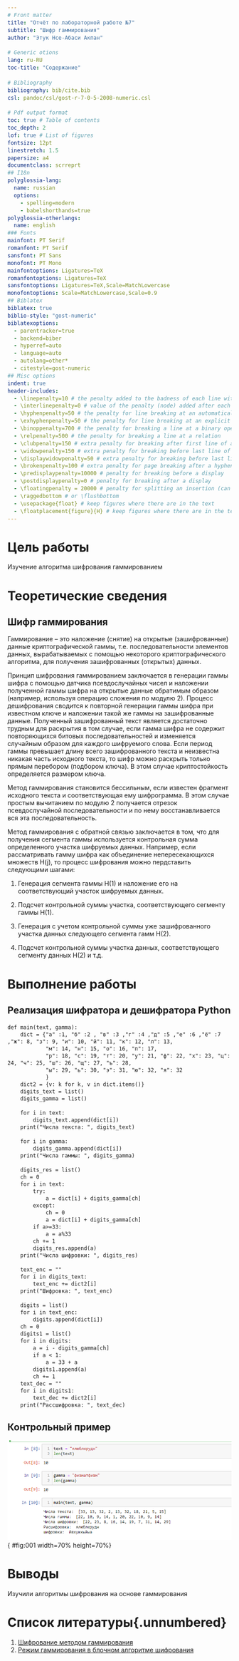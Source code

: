 ```yaml
---
# Front matter
title: "Отчёт по лабораторной работе №7"
subtitle: "Шифр гаммирования"
author: "Этук Нсе-Абаси Акпан"

# Generic otions
lang: ru-RU
toc-title: "Содержание"

# Bibliography
bibliography: bib/cite.bib
csl: pandoc/csl/gost-r-7-0-5-2008-numeric.csl

# Pdf output format
toc: true # Table of contents
toc_depth: 2
lof: true # List of figures
fontsize: 12pt
linestretch: 1.5
papersize: a4
documentclass: scrreprt
## I18n
polyglossia-lang:
  name: russian
  options:
	- spelling=modern
	- babelshorthands=true
polyglossia-otherlangs:
  name: english
### Fonts
mainfont: PT Serif
romanfont: PT Serif
sansfont: PT Sans
monofont: PT Mono
mainfontoptions: Ligatures=TeX
romanfontoptions: Ligatures=TeX
sansfontoptions: Ligatures=TeX,Scale=MatchLowercase
monofontoptions: Scale=MatchLowercase,Scale=0.9
## Biblatex
biblatex: true
biblio-style: "gost-numeric"
biblatexoptions:
  - parentracker=true
  - backend=biber
  - hyperref=auto
  - language=auto
  - autolang=other*
  - citestyle=gost-numeric
## Misc options
indent: true
header-includes:
  - \linepenalty=10 # the penalty added to the badness of each line within a paragraph (no associated penalty node) Increasing the value makes tex try to have fewer lines in the paragraph.
  - \interlinepenalty=0 # value of the penalty (node) added after each line of a paragraph.
  - \hyphenpenalty=50 # the penalty for line breaking at an automatically inserted hyphen
  - \exhyphenpenalty=50 # the penalty for line breaking at an explicit hyphen
  - \binoppenalty=700 # the penalty for breaking a line at a binary operator
  - \relpenalty=500 # the penalty for breaking a line at a relation
  - \clubpenalty=150 # extra penalty for breaking after first line of a paragraph
  - \widowpenalty=150 # extra penalty for breaking before last line of a paragraph
  - \displaywidowpenalty=50 # extra penalty for breaking before last line before a display math
  - \brokenpenalty=100 # extra penalty for page breaking after a hyphenated line
  - \predisplaypenalty=10000 # penalty for breaking before a display
  - \postdisplaypenalty=0 # penalty for breaking after a display
  - \floatingpenalty = 20000 # penalty for splitting an insertion (can only be split footnote in standard LaTeX)
  - \raggedbottom # or \flushbottom
  - \usepackage{float} # keep figures where there are in the text
  - \floatplacement{figure}{H} # keep figures where there are in the text
---
```


# Цель работы

Изучение алгоритма шифрования гаммированием

# Теоретические сведения

## Шифр гаммирования

Гаммирование – это наложение (снятие) на открытые (зашифрованные) данные криптографической гаммы, т.е. последовательности элементов данных, вырабатываемых с помощью некоторого криптографического алгоритма, для получения зашифрованных (открытых) данных.

Принцип шифрования гаммированием заключается в генерации гаммы шифра с помощью датчика псевдослучайных чисел и наложении полученной гаммы шифра на открытые данные обратимым образом (например, используя операцию сложения по модулю 2). Процесс дешифрования сводится к повторной генерации гаммы шифра при известном ключе и наложении такой же гаммы на зашифрованные данные.
Полученный зашифрованный текст является достаточно трудным для раскрытия в том случае, если гамма шифра не содержит повторяющихся битовых последовательностей и изменяется случайным образом для каждого шифруемого слова. Если период гаммы превышает длину всего зашифрованного текста и неизвестна никакая часть исходного текста, то шифр можно раскрыть только прямым перебором (подбором ключа). В этом случае криптостойкость определяется размером ключа.

Метод гаммирования становится бессильным, если известен фрагмент исходного текста и соответствующая ему шифрограмма. В этом случае простым вычитанием по модулю 2 получается отрезок псевдослучайной последовательности и по нему восстанавливается вся эта последовательность.

Метод гаммирования с обратной связью заключается в том, что для получения сегмента гаммы используется контрольная сумма определенного участка шифруемых данных. Например, если рассматривать гамму шифра как объединение непересекающихся множеств H(j), то процесс шифрования можно пердставить следующими шагами:

1. Генерация сегмента гаммы H(1) и наложение его на соответствующий участок шифруемых данных.

2. Подсчет контрольной суммы участка, соответствующего сегменту гаммы H(1).

3. Генерация с учетом контрольной суммы уже зашифрованного участка данных следующего сегмента гамм H(2).

4. Подсчет контрольной суммы участка данных, соответствующего сегменту данных H(2) и т.д.

# Выполнение работы

## Реализация шифратора и дешифратора Python

```
def main(text, gamma):
    dict = {"а" :1, "б" :2 , "в" :3 ,"г" :4 ,"д" :5 ,"е" :6 ,"ё" :7 ,"ж": 8, "з": 9, "и": 10, "й": 11, "к": 12, "л": 13,
            "м": 14, "н": 15, "о": 16, "п": 17,
            "р": 18, "с": 19, "т": 20, "у": 21, "ф": 22, "х": 23, "ц": 24, "ч": 25, "ш": 26, "щ": 27, "ъ": 28,
            "ы": 29, "ь": 30, "э": 31, "ю": 32, "я": 32
            }
    dict2 = {v: k for k, v in dict.items()}
    digits_text = list()
    digits_gamma = list()
    
    for i in text:
        digits_text.append(dict[i])
    print("Числа текста: ", digits_text)
    
    for i in gamma:
        digits_gamma.append(dict[i])
    print("Числа гаммы: ", digits_gamma)
    
    digits_res = list()
    ch = 0
    for i in text:
        try:
            a = dict[i] + digits_gamma[ch]
        except:
            ch = 0
            a = dict[i] + digits_gamma[ch]
        if a>=33:
            a = a%33
        ch += 1
        digits_res.append(a)
    print("Числа шифровки: ", digits_res)
        
    text_enc = ""
    for i in digits_text:
        text_enc += dict2[i]
    print("Шифровка: ", text_enc)
        
    digits = list()
    for i in text_enc:
        digits.append(dict[i])
    ch = 0
    digits1 = list()
    for i in digits:
        a = i - digits_gamma[ch]
        if a < 1:
            a = 33 + a
        digits1.append(a)
        ch += 1
    text_dec = ""
    for i in digits1:
        text_dec += dict2[i]
    print("Рассшифровка: ", text_dec)
```

## Контрольный пример

![Работа алгоритма гаммирования](image/01.png){ #fig:001 width=70% height=70%}

# Выводы

Изучили алгоритмы шифрования на основе гаммирования

# Список литературы{.unnumbered}

1. [Шифрование методом гаммирования](http://altaev-aa.narod.ru/security/XOR.html)
2. [Режим гаммирования в блочном алгоритме шифрования](https://kabinfo.ucoz.ru/index/shifr_reshetka_kardano/0-374)